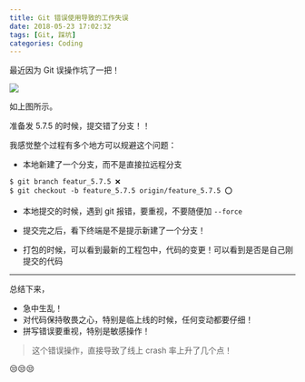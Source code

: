 ```yaml
---
title: Git 错误使用导致的工作失误
date: 2018-05-23 17:02:32
tags: [Git, 踩坑]
categories: Coding
---
```


最近因为 Git 误操作坑了一把！

![](https://fangr-cc-image.oss-cn-beijing.aliyuncs.com/18-8-16/9699135.jpg)

<!-- more -->

如上图所示。

准备发 5.7.5 的时候，提交错了分支！！

我感觉整个过程有多个地方可以规避这个问题：

* 本地新建了一个分支，而不是直接拉远程分支
```
$ git branch featur_5.7.5 ❌
$ git checkout -b feature_5.7.5 origin/feature_5.7.5 ⭕️
```

* 本地提交的时候，遇到 git 报错，要重视，不要随便加 `--force`

* 提交完之后，看下终端是不是提示新建了一个分支！

* 打包的时候，可以看到最新的工程包中，代码的变更！可以看到是否是自己刚提交的代码

---
总结下来，

- 急中生乱！
- 对代码保持敬畏之心，特别是临上线的时候，任何变动都要仔细！
- 拼写错误要重视，特别是敏感操作！

> 这个错误操作，直接导致了线上 crash 率上升了几个点！

😒😒😒

